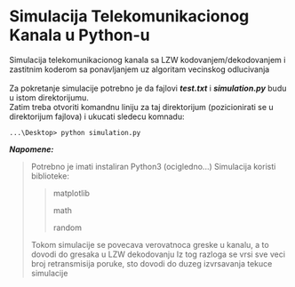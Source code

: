 # Simulacija Telekomunikacionog Kanala u Python-u
Simulacija telekomunikacionog kanala sa LZW kodovanjem/dekodovanjem i zastitnim koderom sa ponavljanjem uz algoritam vecinskog odlucivanja\
\
Za pokretanje simulacije potrebno je da fajlovi ***test.txt*** i ***simulation.py*** budu u istom direktorijumu.\
Zatim treba otvoriti komandnu liniju za taj direktorijum (pozicionirati se u direktorijum fajlova) i ukucati sledecu komnadu:
```
...\Desktop> python simulation.py
```
***Napomene:***
> Potrebno je imati instaliran Python3 (ocigledno...)
> Simulacija koristi biblioteke:
> > matplotlib
> > 
> > math
> > 
> > random
> > 
> Tokom simulacije se povecava verovatnoca greske u kanalu, a to dovodi do gresaka u LZW dekodovanju
> Iz tog razloga se vrsi sve veci broj retransmisija poruke, sto dovodi do duzeg izvrsavanja tekuce simulacije
